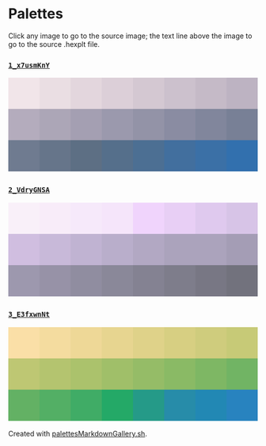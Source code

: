 # Palettes

Click any image to go to the source image; the text line above the image to go to the source .hexplt file.

### [`1_x7usmKnY`](1_x7usmKnY.hexplt)

[ ![1_x7usmKnY.png](1_x7usmKnY.png) ](1_x7usmKnY.png)

### [`2_VdryGNSA`](2_VdryGNSA.hexplt)

[ ![2_VdryGNSA.png](2_VdryGNSA.png) ](2_VdryGNSA.png)

### [`3_E3fxwnNt`](3_E3fxwnNt.hexplt)

[ ![3_E3fxwnNt.png](3_E3fxwnNt.png) ](3_E3fxwnNt.png)

Created with [palettesMarkdownGallery.sh](https://github.com/earthbound19/_ebDev/blob/master/scripts/imgAndVideo/palettesMarkdownGallery.sh).